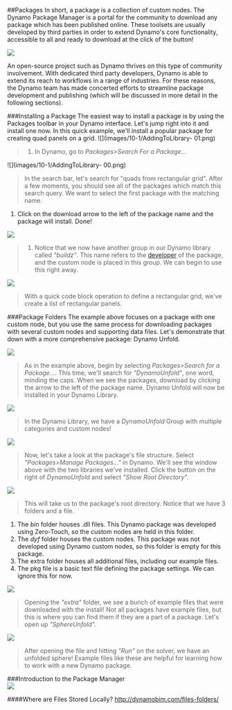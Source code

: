 <style>
img{display:block;margin-left: auto;margin-right: auto }
</style>

##Packages
In short, a package is a collection of custom nodes. The Dynamo Package Manager is a portal for the community to download any package which has been published online.  These toolsets are usually developed by third parties in order to extend Dynamo's core functionality, accessible to all and ready to download at the click of the button! 

![](images/10-1/dpm.png)

An open-source project such as Dynamo thrives on this type of community involvement.  With dedicated third party developers, Dynamo is able to extend its reach to workflows in a range of industries.  For these reasons, the Dynamo team has made concerted efforts to streamline package development and publishing (which will be discussed in more detail in the following sections).  

###Installing a Package
The easiest way to install a package is by using the Packages toolbar in your Dynamo interface.  Let's jump right into it and install one now.  In this quick example, we'll install a popular package for creating quad panels on a grid.
![](images/10-1/AddingToLibrary- 01.png)
>1. In Dynamo, go to *Packages>Search For a Package...*

![](images/10-1/AddingToLibrary- 00.png)
> In the search bar, let's search for "quads from rectangular grid".  After a few moments, you should see all of the packages which match this search query. We want to select the first package with the matching name.
1. Click on the download arrow to the left of the package name and the package will install. Done!

![](images/10-1/buildz.png)
>1. Notice that we now have another group in our Dynamo library called *"buildz"*. This name refers to the [developer](http://buildz.blogspot.com/) of the package, and the custom node is placed in this group. We can begin to use this right away. 

![](images/10-1/example.png)
> With a quick code block operation to define a rectangular grid, we've create a list of rectangular panels.

###Package Folders
The example above focuses on a package with one custom node, but you use the same process for downloading packages with several custom nodes and supporting data files.  Let's demonstrate that down with a more comprehensive package: Dynamo Unfold.

![](images/10-1/unfold.png)
> As in the example above, begin by selecting *Packages>Search for a Package...*.  This time, we'll search for *"DynamoUnfold"*, one word, minding the caps.  When we see the packages, download by clicking the arrow to the left of the package name.  Dynamo Unfold will now be installed in your Dynamo Library.

![](images/10-1/unfoldLibrary.png)
> In the Dynamo Library, we have a *DynamoUnfold* Group with multiple categories and custom nodes!

![](images/10-1/manage.png)
> Now, let's take a look at the package's file structure. Select *"Packages>Manage Packages..."* in Dynamo. We'll see the window above with the two libraries we've installed. Click the button on the right of *DynamoUnfold* and select *"Show Root Directory".*

![](images/10-1/rd1.png)
> This will take us to the package's root directory.  Notice that we have 3 folders and a file.
1. The *bin* folder houses .dll files. This Dynamo package was developed using Zero-Touch, so the custom nodes are held in this folder.
2. The *dyf* folder houses the custom nodes.  This package was not developed using Dynamo custom nodes, so this folder is empty for this package.
3. The extra folder houses all additional files, including our example files.
4. The pkg file is a basic text file defining the package settings. We can ignore this for now.

![](images/10-1/rd2.png)
> Opening the *"extra"* folder, we see a bunch of example files that were downloaded with the install! Not all packages have example files, but this is where you can find them if they are a part of a package.  Let's open up *"SphereUnfold"*.

![](images/10-1/sphereUnfold.png)
> After opening the file and hitting *"Run"* on the solver, we have an unfolded sphere! Example files like these are helpful for learning how to work with a new Dynamo package.

###Introduction to the Package Manager
![](images/10-1/dpm2.png)

####Where are Files Stored Locally?
http://dynamobim.com/files-folders/











